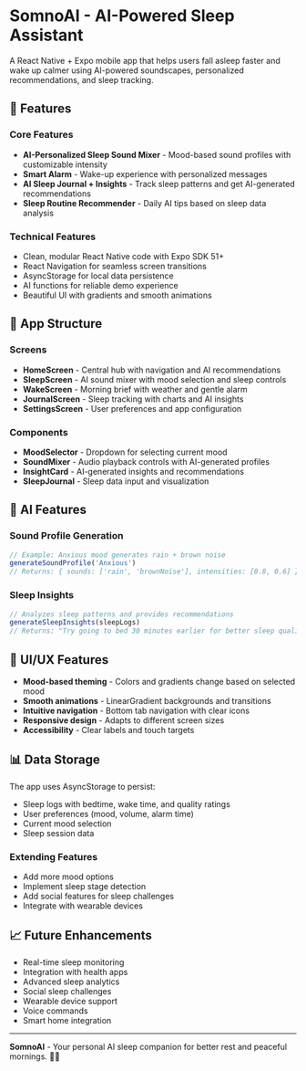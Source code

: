 # SomnoAI - AI-Powered Sleep Assistant

A React Native + Expo mobile app that helps users fall asleep faster and wake up calmer using AI-powered soundscapes, personalized recommendations, and sleep tracking.

## 🌙 Features

### Core Features
- **AI-Personalized Sleep Sound Mixer** - Mood-based sound profiles with customizable intensity
- **Smart Alarm** - Wake-up experience with personalized messages
- **AI Sleep Journal + Insights** - Track sleep patterns and get AI-generated recommendations
- **Sleep Routine Recommender** - Daily AI tips based on sleep data analysis

### Technical Features
- Clean, modular React Native code with Expo SDK 51+
- React Navigation for seamless screen transitions
- AsyncStorage for local data persistence
- AI functions for reliable demo experience
- Beautiful UI with gradients and smooth animations

## 📱 App Structure

### Screens
- **HomeScreen** - Central hub with navigation and AI recommendations
- **SleepScreen** - AI sound mixer with mood selection and sleep controls
- **WakeScreen** - Morning brief with weather and gentle alarm
- **JournalScreen** - Sleep tracking with charts and AI insights
- **SettingsScreen** - User preferences and app configuration

### Components
- **MoodSelector** - Dropdown for selecting current mood
- **SoundMixer** - Audio playback controls with AI-generated profiles
- **InsightCard** - AI-generated insights and recommendations
- **SleepJournal** - Sleep data input and visualization

## 🧠 AI Features

### Sound Profile Generation
```javascript
// Example: Anxious mood generates rain + brown noise
generateSoundProfile('Anxious') 
// Returns: { sounds: ['rain', 'brownNoise'], intensities: [0.8, 0.6] }
```

### Sleep Insights
```javascript
// Analyzes sleep patterns and provides recommendations
generateSleepInsights(sleepLogs)
// Returns: "Try going to bed 30 minutes earlier for better sleep quality."
```

## 🎨 UI/UX Features

- **Mood-based theming** - Colors and gradients change based on selected mood
- **Smooth animations** - LinearGradient backgrounds and transitions
- **Intuitive navigation** - Bottom tab navigation with clear icons
- **Responsive design** - Adapts to different screen sizes
- **Accessibility** - Clear labels and touch targets

## 📊 Data Storage

The app uses AsyncStorage to persist:
- Sleep logs with bedtime, wake time, and quality ratings
- User preferences (mood, volume, alarm time)
- Current mood selection
- Sleep session data

### Extending Features
- Add more mood options
- Implement sleep stage detection
- Add social features for sleep challenges
- Integrate with wearable devices

## 📈 Future Enhancements

- Real-time sleep monitoring
- Integration with health apps
- Advanced sleep analytics
- Social sleep challenges
- Wearable device support
- Voice commands
- Smart home integration

---

**SomnoAI** - Your personal AI sleep companion for better rest and peaceful mornings. 🌙✨
